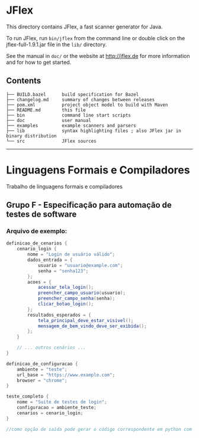 <!--
  Copyright 2023, Gerwin Klein, Régis Décamps, Steve Rowe
  SPDX-License-Identifier: CC-BY-SA-4.0
-->

# JFlex

This directory contains JFlex, a fast scanner generator for Java.

To run JFlex, run `bin/jflex` from the command line or double click on the
jflex-full-1.9.1.jar file in the `lib/` directory.

See the manual in `doc/` or the website at <http://jflex.de> for more
information and for how to get started.


## Contents

    ├── BUILD.bazel      build specification for Bazel
    ├── changelog.md     summary of changes between releases
    ├── pom.xml          project object model to build with Maven
    ├── README.md        this file
    ├── bin              command line start scripts
    ├── doc              user manual
    ├── examples         example scanners and parsers
    ├── lib              syntax highlighting files ; also JFlex jar in binary distribution
    └── src              JFlex sources

----

# Linguagens Formais e Compiladores
Trabalho de linguagens formais e compiladores

## Grupo F - Especificação para automação de testes de software

### Arquivo de exemplo:

```java
definicao_de_cenarios {
    cenario_login {
        nome = "Login de usuário válido";
        dados_entrada = {
            usuario = "usuario@example.com";
            senha = "senha123";
        };
        acoes = {
            acessar_tela_login();
            preencher_campo_usuario(usuario);
            preencher_campo_senha(senha);
            clicar_botao_login();
        };
        resultados_esperados = {
            tela_principal_deve_estar_visivel();
            mensagem_de_bem_vindo_deve_ser_exibida();
        };
    }

    // ... outros cenários ...
}

definicao_de_configuracao {
    ambiente = "teste";
    url_base = "https://www.example.com";
    browser = "chrome";
}

teste_completo {
    nome = "Suite de testes de login";
    configuracao = ambiente_teste;
    cenarios = cenario_login;
}

//como opção de saída pode gerar o código correspondente em python com selenium
```


